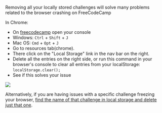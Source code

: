 Removing all your locally stored challenges will solve many problems related to the browser crashing on FreeCodeCamp

In Chrome:
* On [freecodecamp](https://freecodecamp.com) open your console
 * Windows: `Ctrl` + `Shift` + `J`
 * Mac OS: `Cmd` + `Opt` + `J`
* Go to resources tab(chrome). 
 * There click on the "Local Storage" link in the nav bar on the right.
* Delete all the entries on the right side, or run this command in your browser's console to clear all entries from your localStorage: `localStorage.clear();`
* See if this solves your issue

![](https://cloud.githubusercontent.com/assets/6775919/9448820/911626ee-4a53-11e5-98c9-b2bf4ca50816.png)

Alternatively, if you are having issues with a specific challenge freezing your browser, [find the name of that challenge in local storage and delete just that one](FreeCodeCamp-Clear-Specific-Data-Local-Storage).
